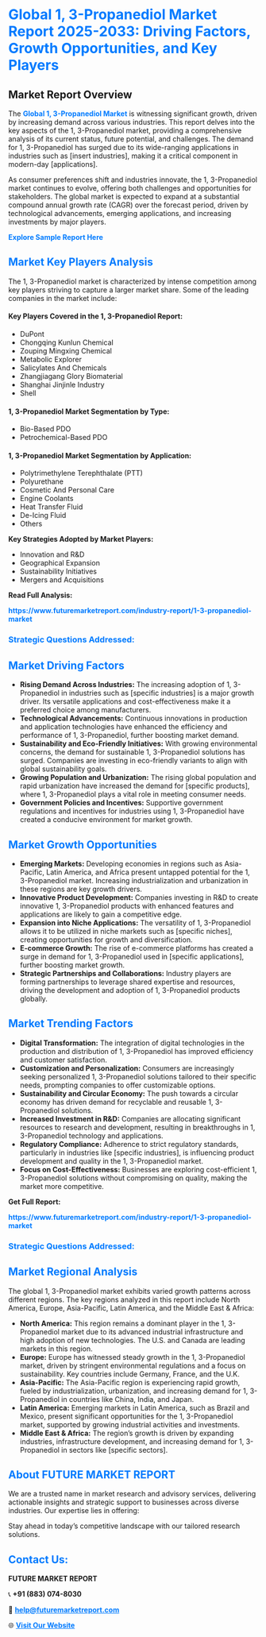 <h1 style="color: #007BFF;">Global 1, 3-Propanediol Market Report 2025-2033: Driving Factors, Growth Opportunities, and Key Players</h1>

<section id="overview">
<h2>Market Report Overview</h2>
<p>The <a href="https://www.futuremarketreport.com/industry-report/1-3-propanediol-market" style="color: #007BFF; text-decoration: none;"><strong>Global 1, 3-Propanediol Market</strong></a> is witnessing significant growth, driven by increasing demand across various industries. This report delves into the key aspects of the 1, 3-Propanediol market, providing a comprehensive analysis of its current status, future potential, and challenges. The demand for 1, 3-Propanediol has surged due to its wide-ranging applications in industries such as [insert industries], making it a critical component in modern-day [applications].</p>
<p>As consumer preferences shift and industries innovate, the 1, 3-Propanediol market continues to evolve, offering both challenges and opportunities for stakeholders. The global market is expected to expand at a substantial compound annual growth rate (CAGR) over the forecast period, driven by technological advancements, emerging applications, and increasing investments by major players.</p>
</section>

<section id="overview">
<p><a href="https://www.futuremarketreport.com/request-sample/reportId=115015" style="color: #007BFF; text-decoration: none;"><strong>Explore Sample Report Here</strong></a></p>
</section>

<section id="key-players">
<h2 style="color: #007BFF;">Market Key Players Analysis</h2>
<p>The 1, 3-Propanediol market is characterized by intense competition among key players striving to capture a larger market share. Some of the leading companies in the market include:</p>
<h4>Key Players Covered in the 1, 3-Propanediol Report:</h4>
<ul><li>DuPont</li><li>Chongqing Kunlun Chemical</li><li>Zouping Mingxing Chemical</li><li>Metabolic Explorer</li><li>Salicylates And Chemicals</li><li>Zhangjiagang Glory Biomaterial</li><li>Shanghai Jinjinle Industry</li><li>Shell</li></ul>
<h4>1, 3-Propanediol Market Segmentation by Type:</h4>
<ul><li>Bio-Based PDO</li><li>Petrochemical-Based PDO</li></ul>

<h4>1, 3-Propanediol Market Segmentation by Application:</h4>
<ul><li>Polytrimethylene Terephthalate (PTT)</li><li>Polyurethane</li><li>Cosmetic And Personal Care</li><li>Engine Coolants</li><li>Heat Transfer Fluid</li><li>De-Icing Fluid</li><li>Others</li></ul>
<p><strong>Key Strategies Adopted by Market Players:</strong></p>
<ul>
<li>Innovation and R&D</li>
<li>Geographical Expansion</li>
<li>Sustainability Initiatives</li>
<li>Mergers and Acquisitions</li>
</ul>
</section>

<section>
<p><strong>Read Full Analysis: </strong></p><a href="https://www.futuremarketreport.com/industry-report/1-3-propanediol-market" style="color: #007BFF; text-decoration: none;"><strong>https://www.futuremarketreport.com/industry-report/1-3-propanediol-market</strong></a>
<h3 style="color: #007BFF;">Strategic Questions Addressed:</h3>
</section>

<section id="driving-factors">
<h2 style="color: #007BFF;">Market Driving Factors</h2>
<ul>
<li><strong>Rising Demand Across Industries:</strong> The increasing adoption of 1, 3-Propanediol in industries such as [specific industries] is a major growth driver. Its versatile applications and cost-effectiveness make it a preferred choice among manufacturers.</li>
<li><strong>Technological Advancements:</strong> Continuous innovations in production and application technologies have enhanced the efficiency and performance of 1, 3-Propanediol, further boosting market demand.</li>
<li><strong>Sustainability and Eco-Friendly Initiatives:</strong> With growing environmental concerns, the demand for sustainable 1, 3-Propanediol solutions has surged. Companies are investing in eco-friendly variants to align with global sustainability goals.</li>
<li><strong>Growing Population and Urbanization:</strong> The rising global population and rapid urbanization have increased the demand for [specific products], where 1, 3-Propanediol plays a vital role in meeting consumer needs.</li>
<li><strong>Government Policies and Incentives:</strong> Supportive government regulations and incentives for industries using 1, 3-Propanediol have created a conducive environment for market growth.</li>
</ul>
</section>

<section id="growth-opportunities">
<h2 style="color: #007BFF;">Market Growth Opportunities</h2>
<ul>
<li><strong>Emerging Markets:</strong> Developing economies in regions such as Asia-Pacific, Latin America, and Africa present untapped potential for the 1, 3-Propanediol market. Increasing industrialization and urbanization in these regions are key growth drivers.</li>
<li><strong>Innovative Product Development:</strong> Companies investing in R&D to create innovative 1, 3-Propanediol products with enhanced features and applications are likely to gain a competitive edge.</li>
<li><strong>Expansion into Niche Applications:</strong> The versatility of 1, 3-Propanediol allows it to be utilized in niche markets such as [specific niches], creating opportunities for growth and diversification.</li>
<li><strong>E-commerce Growth:</strong> The rise of e-commerce platforms has created a surge in demand for 1, 3-Propanediol used in [specific applications], further boosting market growth.</li>
<li><strong>Strategic Partnerships and Collaborations:</strong> Industry players are forming partnerships to leverage shared expertise and resources, driving the development and adoption of 1, 3-Propanediol products globally.</li>
</ul>
</section>

<section id="trending-factors">
<h2 style="color: #007BFF;">Market Trending Factors</h2>
<ul>
<li><strong>Digital Transformation:</strong> The integration of digital technologies in the production and distribution of 1, 3-Propanediol has improved efficiency and customer satisfaction.</li>
<li><strong>Customization and Personalization:</strong> Consumers are increasingly seeking personalized 1, 3-Propanediol solutions tailored to their specific needs, prompting companies to offer customizable options.</li>
<li><strong>Sustainability and Circular Economy:</strong> The push towards a circular economy has driven demand for recyclable and reusable 1, 3-Propanediol solutions.</li>
<li><strong>Increased Investment in R&D:</strong> Companies are allocating significant resources to research and development, resulting in breakthroughs in 1, 3-Propanediol technology and applications.</li>
<li><strong>Regulatory Compliance:</strong> Adherence to strict regulatory standards, particularly in industries like [specific industries], is influencing product development and quality in the 1, 3-Propanediol market.</li>
<li><strong>Focus on Cost-Effectiveness:</strong> Businesses are exploring cost-efficient 1, 3-Propanediol solutions without compromising on quality, making the market more competitive.</li>
</ul>
</section>

<section>
<p><strong>Get Full Report: </strong></p><a href="https://www.futuremarketreport.com/industry-report/1-3-propanediol-market" style="color: #007BFF; text-decoration: none;"><strong>https://www.futuremarketreport.com/industry-report/1-3-propanediol-market</strong></a>
<h3 style="color: #007BFF;">Strategic Questions Addressed:</h3>
</section>


<section id="regional-analysis">
<h2 style="color: #007BFF;">Market Regional Analysis</h2>
<p>The global 1, 3-Propanediol market exhibits varied growth patterns across different regions. The key regions analyzed in this report include North America, Europe, Asia-Pacific, Latin America, and the Middle East & Africa:</p>
<ul>
<li><strong>North America:</strong> This region remains a dominant player in the 1, 3-Propanediol market due to its advanced industrial infrastructure and high adoption of new technologies. The U.S. and Canada are leading markets in this region.</li>
<li><strong>Europe:</strong> Europe has witnessed steady growth in the 1, 3-Propanediol market, driven by stringent environmental regulations and a focus on sustainability. Key countries include Germany, France, and the U.K.</li>
<li><strong>Asia-Pacific:</strong> The Asia-Pacific region is experiencing rapid growth, fueled by industrialization, urbanization, and increasing demand for 1, 3-Propanediol in countries like China, India, and Japan.</li>
<li><strong>Latin America:</strong> Emerging markets in Latin America, such as Brazil and Mexico, present significant opportunities for the 1, 3-Propanediol market, supported by growing industrial activities and investments.</li>
<li><strong>Middle East & Africa:</strong> The region’s growth is driven by expanding industries, infrastructure development, and increasing demand for 1, 3-Propanediol in sectors like [specific sectors].</li>
</ul>
</section>

<footer>
<h2 style="color: #007BFF;">About FUTURE MARKET REPORT</h2>
<p>We are a trusted name in market research and advisory services, delivering actionable insights and strategic support to businesses across diverse industries. Our expertise lies in offering:</p>

<p>Stay ahead in today’s competitive landscape with our tailored research solutions.</p>

<h2 style="color: #007BFF;">Contact Us:</h2>
<p><strong>FUTURE MARKET REPORT</strong></p>
<p>📞 <strong>+91 (883) 074-8030</strong></p>
<p>📧 <strong><a href="mailto:help@futuremarketreport.com" style="color: #007BFF;">help@futuremarketreport.com</a></strong></p>
<p>🌐 <strong><a href="https://www.futuremarketreport.com/" style="color: #007BFF;">Visit Our Website</a></strong></p>
</footer>